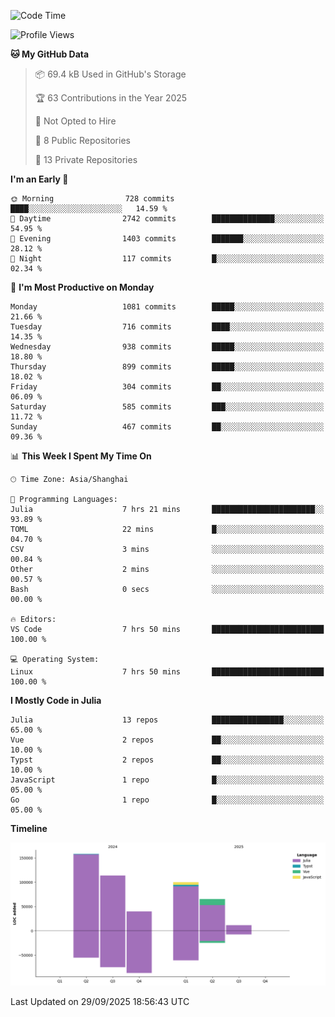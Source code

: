 <!--START_SECTION:waka-->
![Code Time](http://img.shields.io/badge/Code%20Time-786%20hrs%2046%20mins-blue)

![Profile Views](http://img.shields.io/badge/Profile%20Views-12-blue)

**🐱 My GitHub Data** 

> 📦 69.4 kB Used in GitHub's Storage 
 > 
> 🏆 63 Contributions in the Year 2025
 > 
> 🚫 Not Opted to Hire
 > 
> 📜 8 Public Repositories 
 > 
> 🔑 13 Private Repositories 
 > 
**I'm an Early 🐤** 

```text
🌞 Morning                728 commits         ████░░░░░░░░░░░░░░░░░░░░░   14.59 % 
🌆 Daytime                2742 commits        ██████████████░░░░░░░░░░░   54.95 % 
🌃 Evening                1403 commits        ███████░░░░░░░░░░░░░░░░░░   28.12 % 
🌙 Night                  117 commits         █░░░░░░░░░░░░░░░░░░░░░░░░   02.34 % 
```
📅 **I'm Most Productive on Monday** 

```text
Monday                   1081 commits        █████░░░░░░░░░░░░░░░░░░░░   21.66 % 
Tuesday                  716 commits         ████░░░░░░░░░░░░░░░░░░░░░   14.35 % 
Wednesday                938 commits         █████░░░░░░░░░░░░░░░░░░░░   18.80 % 
Thursday                 899 commits         █████░░░░░░░░░░░░░░░░░░░░   18.02 % 
Friday                   304 commits         ██░░░░░░░░░░░░░░░░░░░░░░░   06.09 % 
Saturday                 585 commits         ███░░░░░░░░░░░░░░░░░░░░░░   11.72 % 
Sunday                   467 commits         ██░░░░░░░░░░░░░░░░░░░░░░░   09.36 % 
```


📊 **This Week I Spent My Time On** 

```text
🕑︎ Time Zone: Asia/Shanghai

💬 Programming Languages: 
Julia                    7 hrs 21 mins       ███████████████████████░░   93.89 % 
TOML                     22 mins             █░░░░░░░░░░░░░░░░░░░░░░░░   04.70 % 
CSV                      3 mins              ░░░░░░░░░░░░░░░░░░░░░░░░░   00.84 % 
Other                    2 mins              ░░░░░░░░░░░░░░░░░░░░░░░░░   00.57 % 
Bash                     0 secs              ░░░░░░░░░░░░░░░░░░░░░░░░░   00.00 % 

🔥 Editors: 
VS Code                  7 hrs 50 mins       █████████████████████████   100.00 % 

💻 Operating System: 
Linux                    7 hrs 50 mins       █████████████████████████   100.00 % 
```

**I Mostly Code in Julia** 

```text
Julia                    13 repos            ████████████████░░░░░░░░░   65.00 % 
Vue                      2 repos             ██░░░░░░░░░░░░░░░░░░░░░░░   10.00 % 
Typst                    2 repos             ██░░░░░░░░░░░░░░░░░░░░░░░   10.00 % 
JavaScript               1 repo              █░░░░░░░░░░░░░░░░░░░░░░░░   05.00 % 
Go                       1 repo              █░░░░░░░░░░░░░░░░░░░░░░░░   05.00 % 
```



**Timeline**

![Lines of Code chart](https://raw.githubusercontent.com/DimhamT/DimhamT/main/assets/bar_graph.png)


 Last Updated on 29/09/2025 18:56:43 UTC
<!--END_SECTION:waka-->



<!--
**dhtantoy/dhtantoy** is a ✨ _special_ ✨ repository because its `README.md` (this file) appears on your GitHub profile.

Here are some ideas to get you started:

- 🔭 I’m currently working on ...
- 🌱 I’m currently learning ...
- 👯 I’m looking to collaborate on ...
- 🤔 I’m looking for help with ...
- 💬 Ask me about ...
- 📫 How to reach me: ...
- 😄 Pronouns: ...
- ⚡ Fun fact: ...
-->
